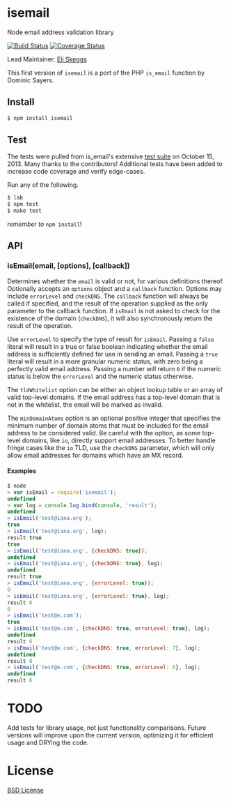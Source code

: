 isemail
=======

Node email address validation library

[![Build Status](https://travis-ci.org/hapijs/isemail.png)](https://travis-ci.org/hapijs/isemail)
[![Coverage Status](https://coveralls.io/repos/hapijs/isemail/badge.png?branch=master)](https://coveralls.io/r/hapijs/isemail?branch=master)

Lead Maintainer: [Eli Skeggs](https://github.com/skeggse)

This first version of `isemail` is a port of the PHP `is_email` function by Dominic Sayers.

Install
-------

```sh
$ npm install isemail
```

Test
----

The tests were pulled from is_email's extensive [test suite][tests] on October 15, 2013. Many thanks to the contributors! Additional tests have been added to increase code coverage and verify edge-cases.

Run any of the following.

```sh
$ lab
$ npm test
$ make test
```

_remember to_ `npm install`!

API
---

### isEmail(email, [options], [callback])

Determines whether the `email` is valid or not, for various definitions thereof. Optionally accepts an `options` object and a `callback` function. Options may include `errorLevel` and `checkDNS`. The `callback` function will always be called if specified, and the result of the operation supplied as the only parameter to the callback function. If `isEmail` is not asked to check for the existence of the domain (`checkDNS`), it will also synchronously return the result of the operation.

Use `errorLevel` to specify the type of result for `isEmail`. Passing a `false` literal will result in a true or false boolean indicating whether the email address is sufficiently defined for use in sending an email. Passing a `true` literal will result in a more granular numeric status, with zero being a perfectly valid email address. Passing a number will return `0` if the numeric status is below the `errorLevel` and the numeric status otherwise.

The `tldWhitelist` option can be either an object lookup table or an array of valid top-level domains. If the email address has a top-level domain that is not in the whitelist, the email will be marked as invalid.

The `minDomainAtoms` option is an optional positive integer that specifies the minimum number of domain atoms that must be included for the email address to be considered valid. Be careful with the option, as some top-level domains, like `io`, directly support email addresses. To better handle fringe cases like the `io` TLD, use the `checkDNS` parameter, which will only allow email addresses for domains which have an MX record.

#### Examples

```js
$ node
> var isEmail = require('isemail');
undefined
> var log = console.log.bind(console, 'result');
undefined
> isEmail('test@iana.org');
true
> isEmail('test@iana.org', log);
result true
true
> isEmail('test@iana.org', {checkDNS: true});
undefined
> isEmail('test@iana.org', {checkDNS: true}, log);
undefined
result true
> isEmail('test@iana.org', {errorLevel: true});
0
> isEmail('test@iana.org', {errorLevel: true}, log);
result 0
0
> isEmail('test@e.com');
true
> isEmail('test@e.com', {checkDNS: true, errorLevel: true}, log);
undefined
result 6
> isEmail('test@e.com', {checkDNS: true, errorLevel: 7}, log);
undefined
result 0
> isEmail('test@e.com', {checkDNS: true, errorLevel: 6}, log);
undefined
result 6
```

TODO
====

Add tests for library usage, not just functionality comparisons.
Future versions will improve upon the current version, optimizing it for efficient usage and DRYing the code.

License
=======

[BSD License](http://www.opensource.org/licenses/bsd-license.php)

[tests]: http://isemail.info/_system/is_email/test/?all‎ "is_email test suite"
